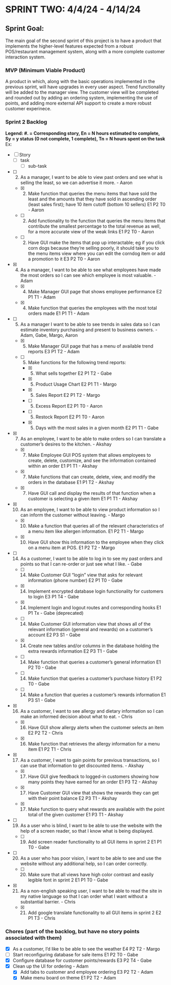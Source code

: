 # SPRINT TWO: 4/4/24 - 4/14/24

## Sprint Goal:
The main goal of the second sprint of this project is to have a product that implements the higher-level features expected from a robust POS/restaurant management system, along with a more complete customer interaction system. 

### MVP (Minimum Viable Product)
A product in which, along with the basic operations implemented in the previous sprint, will have upgrades in every user aspect. Trend functionality will be added to the manager view. The customer view will be completed and rounded out by adding an ordering system, implementing the use of points, and adding more external API support to create a more robust customer experinece. 

### Sprint 2 Backlog
**Legend: #. = Corresponding story, En = N hours estimated to complete, Sy = y status (0 not complete, 1 complete), Tn = N hours spent on the task**
Ex:
- [ ] Story
  - [ ] task
    - [ ] sub-task
- [ ] 2. As a manager, I want to be able to view past orders and see what is selling the least, so we can advertise it more. - Aaron
  - [x] 2. Make function that queries the menu items that have sold the least and the amounts that they have sold in ascending order (least sales first); have 10 item cutoff (bottom 10 sellers) E1 P2 T0 - Aaron
  - [ ] 2. Add functionality to the function that queries the menu items that contribute the smallest percentage to the total revenue as well, for a more accurate view of the weak links E1 P2 T0 - Aaron
  - [ ] 2. Have GUI make the items that pop up interactable; eg if you click corn dogs because they’re selling poorly, it should take you to the menu items view where you can edit the corndog item or add a promotion to it E3 P2 T0 - Aaron
- [x] 4. As a manager, I want to be able to see what employees have made the most orders so I can see which employee is most valuable. - Adam
  - [x] 4. Make Manager GUI page that shows employee performance E2 P1 T1 - Adam
  - [x] 4. Make function that queries the employees with the most total orders made E1 P1 T1 - Adam
- [ ] 5. As a manager I want to be able to see trends in sales data so I can estimate inventory purchasing and present to business owners. - Adam, Gabe, Margo, Aaron
  - [x] 5. Make Manager GUI page that has a menu of available trend reports E3 P1 T2 - Adam
  - [ ] 5. Make functions for the following trend reports:
    - [x] 5. What sells together E2 P1 T2 - Gabe
    - [X] 5. Product Usage Chart E2 P1 T1 - Margo
    - [X] 5. Sales Report E2 P1 T2 - Margo
    - [ ] 5. Excess Report E2 P1 T0 - Aaron
    - [ ] 5. Restock Report E2 P1 T0 - Aaron
    - [x] 5. Days with the most sales in a given month E2 P1 T1 - Gabe
- [x] 7. As an employee, I want to be able to make orders so I can translate a customer’s desires to the kitchen. - Akshay
  - [x] 7. Make Employee GUI POS system that allows employees to create, delete, customize, and see the information contained within an order E1 P1 T1 - Akshay
  - [x] 7. Make functions that can create, delete, view, and modify the orders in the database E1 P1 T2 - Akshay
  - [x] 7. Have GUI call and display the results of that function when a customer is selecting a given item E1 P1 T1 - Akshay
- [X] 10. As an employee, I want to be able to view product information so I can inform the customer without leaving. - Margo
  - [X] 10. Make a function that queries all of the relevant characteristics of a menu item like allergen information.  E1 P2 T1 - Margo
  - [X] 10. Have GUI show this information to the employee when they click on a menu item at POS. E1 P2 T2 - Margo
- [ ] 14. As a customer, I want to be able to log in to see my past orders and points so that I can re-order or just see what I like. - Gabe
  - [ ] 14. Make Customer GUI “login” view that asks for relevant information (phone number)  E2 P1 T0 - Gabe
  - [x] 14. Implement encrypted database login functionality for customers to login E3 P1 T4 - Gabe
  - [x] 14. Implement login and logout routes and corresponding hooks E1 P1 Tx - Gabe (deprecated)
  - [ ] 14. Make Customer GUI information view that shows all of the relevant information (general and rewards) on a customer’s account E2 P3 S1 - Gabe
  - [x] 14. Create new tables and/or columns in the database holding the extra rewards information E2 P3 T1 - Gabe
  - [ ] 14. Make function that queries a customer’s general information E1 P2 T0 - Gabe
  - [ ] 14. Make function that queries a customer’s purchase history   E1 P2 T0 - Gabe
  - [ ] 14. Make a function that queries a customer’s rewards information  E1 P3 S1 - Gabe
- [X] 16. As a customer, I want to see allergy and dietary information so I can make an informed decision about what to eat. - Chris
  - [X] 16. Have GUI show allergy alerts when the customer selects an item E2 P2 T2 - Chris
  - [X] 16. Make function that retrieves the allergy information for a menu item E1 P2 T1 - Chris
- [X] 17. As a customer, I want to gain points for previous transactions, so I can use that information to get discounted items. - Akshay
  - [X] 17. Have GUI give feedback to logged-in customers showing how many points they have earned for an order E1 P3 T2 - Akshay
  - [X] 17. Have Customer GUI view that shows the rewards they can get with their point balance E2 P3 T1 - Akshay
  - [X] 17. Make function to query what rewards are available with the point total of the given customer E1 P3 T1 - Akshay
- [ ] 19. As a user who is blind, I want to be able to use the website with the help of a screen reader, so that I know what is being displayed.
  - [ ] 19. Add screen reader functionality to all GUI items in sprint 2 E1 P1 T0 - Gabe
- [ ] 20. As a user who has poor vision, I want to be able to see and use the website without any additional help, so I can order correctly.
  - [ ] 20. Make sure that all views have high color contrast and easily legible font in sprint 2 E1 P1 T0 - Gabe
- [x] 21. As a non-english speaking user, I want to be able to read the site in my native language so that I can order what I want without a substantial barrier. - Chris
  - [x] 21. Add google translate functionality to all GUI items in sprint 2 E2 P1 T3 - Chris

### Chores (part of the backlog, but have no story points associated with them)
- [X] As a customer, I’d like to be able to see the weather E4 P2 T2 - Margo
- [ ] Start reconfiguring database for sale items E1 P2 T0 - Gabe
- [x] Configure database for customer points/rewards E3 P2 T4 - Gabe
- [x] Clean up the UI for ordering  - Adam
  - [x] Add tabs to customer and employee ordering E3 P2 T2 - Adam
  - [x] Make menu board on theme E1 P2 T2 - Adam
